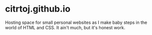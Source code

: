 # citrtoj.github.io
Hosting space for small personal websites as I make baby steps in the world of HTML and CSS. It ain't much, but it's honest work.

